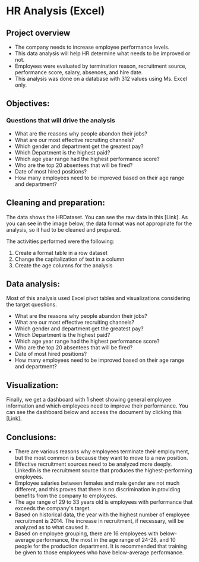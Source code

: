 # HR Analysis (Excel)

## Project overview

* The company needs to increase employee performance levels.
* This data analysis will help HR determine what needs to be improved or not.
* Employees were evaluated by termination reason, recruitment source, performance score, salary, absences, and hire date.
* This analysis was done on a database with 312 values using Ms. Excel only.

## Objectives:
### Questions that will drive the analysis
* What are the reasons why people abandon their jobs?
* What are our most effective recruiting channels?
* Which gender and department get the greatest pay?
* Which Department is the highest paid?
* Which age year range had the highest performance score?
* Who are the top 20 absentees that will be fired?
* Date of most hired positions?
* How many employees need to be improved based on their age range and department?

## Cleaning and preparation:
The data shows the HRDataset. You can see the raw data in this [Link]. As you can see in the image below, the data format was not appropriate for the analysis, so it had to be cleaned and prepared.

The activities performed were the following:
1. Create a format table in a row dataset
2. Change the capitalization of text in a column
3. Create the age columns for the analysis


## Data analysis:
Most of this analysis used Excel pivot tables and visualizations considering the target questions.

* What are the reasons why people abandon their jobs?
* What are our most effective recruiting channels?
* Which gender and department get the greatest pay?
* Which Department is the highest paid?
* Which age year range had the highest performance score?
* Who are the top 20 absentees that will be fired?
* Date of most hired positions?
* How many employees need to be improved based on their age range and department?

## Visualization:
Finally, we get a dashboard with 1 sheet showing general employee information and which employees need to improve their performance. You can see the dashboard below and access the document by clicking this [Link].

## Conclusions:
* There are various reasons why employees terminate their employment, but the most common is because they want to move to a new position.
* Effective recruitment sources need to be analyzed more deeply. LinkedIn is the recruitment source that produces the highest-performing employees.
* Employee salaries between females and male gender are not much different, and this proves that there is no discrimination in providing benefits from the company to employees.
* The age range of 29 to 33 years old is employees with performance that exceeds the company's target.
* Based on historical data, the year with the highest number of employee recruitment is 2014. The increase in recruitment, if necessary, will be analyzed as to what caused it.
* Based on employee grouping, there are 16 employees with below-average performance, the most in the age range of 24-28, and 10 people for the production department. It is recommended that training be given to those employees who have below-average performance.





